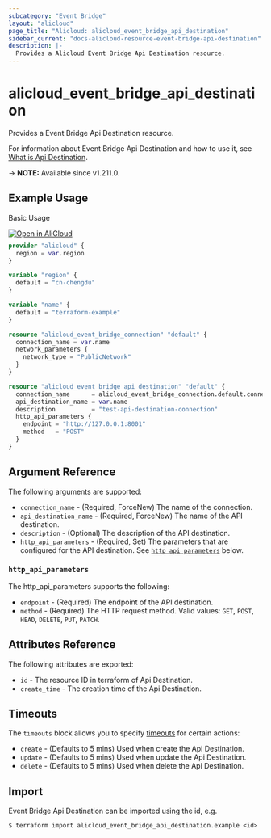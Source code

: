 ```yaml
---
subcategory: "Event Bridge"
layout: "alicloud"
page_title: "Alicloud: alicloud_event_bridge_api_destination"
sidebar_current: "docs-alicloud-resource-event-bridge-api-destination"
description: |-
  Provides a Alicloud Event Bridge Api Destination resource.
---
```


# alicloud_event_bridge_api_destination

Provides a Event Bridge Api Destination resource. 

For information about Event Bridge Api Destination and how to use it, see [What is Api Destination](https://www.alibabacloud.com/help/en/eventbridge/latest/api-eventbridge-2020-04-01-createapidestination).

-> **NOTE:** Available since v1.211.0.

## Example Usage

Basic Usage

<div style="display: block;margin-bottom: 40px;"><div class="oics-button" style="float: right;position: absolute;margin-bottom: 10px;">
  <a href="https://api.aliyun.com/terraform?resource=alicloud_event_bridge_api_destination&exampleId=2fb1b2d8-40ec-1a8a-7955-5cdab470a73af83cc4cd&activeTab=example&spm=docs.r.event_bridge_api_destination.0.2fb1b2d840&intl_lang=EN_US" target="_blank">
    <img alt="Open in AliCloud" src="https://img.alicdn.com/imgextra/i1/O1CN01hjjqXv1uYUlY56FyX_!!6000000006049-55-tps-254-36.svg" style="max-height: 44px; max-width: 100%;">
  </a>
</div></div>

```terraform
provider "alicloud" {
  region = var.region
}

variable "region" {
  default = "cn-chengdu"
}

variable "name" {
  default = "terraform-example"
}

resource "alicloud_event_bridge_connection" "default" {
  connection_name = var.name
  network_parameters {
    network_type = "PublicNetwork"
  }
}

resource "alicloud_event_bridge_api_destination" "default" {
  connection_name      = alicloud_event_bridge_connection.default.connection_name
  api_destination_name = var.name
  description          = "test-api-destination-connection"
  http_api_parameters {
    endpoint = "http://127.0.0.1:8001"
    method   = "POST"
  }
}
```

## Argument Reference

The following arguments are supported:

* `connection_name` - (Required, ForceNew) The name of the connection.
* `api_destination_name` - (Required, ForceNew) The name of the API destination.
* `description` - (Optional) The description of the API destination.
* `http_api_parameters` - (Required, Set) The parameters that are configured for the API destination. See [`http_api_parameters`](#http_api_parameters) below.

### `http_api_parameters`

The http_api_parameters supports the following:

* `endpoint` - (Required) The endpoint of the API destination.
* `method` - (Required) The HTTP request method. Valid values: `GET`, `POST`, `HEAD`, `DELETE`, `PUT`, `PATCH`.

## Attributes Reference

The following attributes are exported:

* `id` - The resource ID in terraform of Api Destination.
* `create_time` - The creation time of the Api Destination.

## Timeouts

The `timeouts` block allows you to specify [timeouts](https://developer.hashicorp.com/terraform/language/resources/syntax#operation-timeouts) for certain actions:

* `create` - (Defaults to 5 mins) Used when create the Api Destination.
* `update` - (Defaults to 5 mins) Used when update the Api Destination.
* `delete` - (Defaults to 5 mins) Used when delete the Api Destination.

## Import

Event Bridge Api Destination can be imported using the id, e.g.

```shell
$ terraform import alicloud_event_bridge_api_destination.example <id>
```
